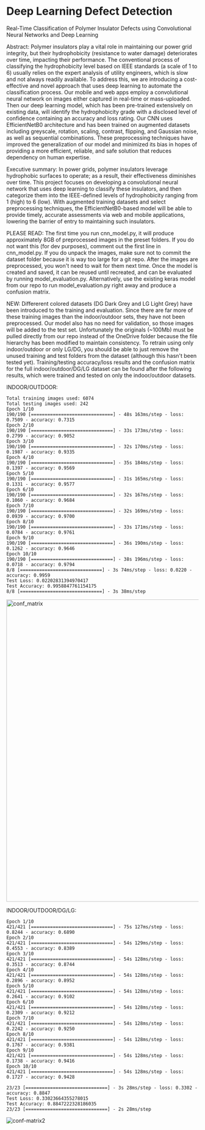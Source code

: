 # Deep Learning Defect Detection
Real-Time Classification of Polymer Insulator Defects using Convolutional Neural Networks and Deep Learning

Abstract:
Polymer insulators play a vital role in maintaining our power grid integrity, but their hydrophobicity (resistance to water damage) deteriorates over time, impacting their performance. The conventional process of classifying the hydrophobicity level based on IEEE standards (a scale of 1 to 6) usually relies on the expert analysis of utility engineers, which is slow and not always readily available. To address this, we are introducing a cost-effective and novel approach that uses deep learning to automate the classification process. Our mobile and web apps employ a convolutional neural network on images either captured in real-time or mass-uploaded. Then our deep learning model, which has been pre-trained extensively on existing data, will identify the hydrophobicity grade with a disclosed level of confidence containing an accuracy and loss rating. Our CNN uses EfficientNetB0 architecture and has been trained on augmented datasets including greyscale, rotation, scaling, contrast, flipping, and Gaussian noise, as well as sequential combinations. These preprocessing techniques have improved the generalization of our model and minimized its bias in hopes of providing a more efficient, reliable, and safe solution that reduces dependency on human expertise.

Executive summary:
In power grids, polymer insulators leverage hydrophobic surfaces to operate; as a result, their effectiveness diminishes over time. This project focuses on developing a convolutional neural network that uses deep learning to classify these insulators, and then categorize them into the IEEE-defined levels of hydrophobicity ranging from 1 (high) to 6 (low). With augmented training datasets and select preprocessing techniques, the EfficientNetB0-based model will be able to provide timely, accurate assessments via web and mobile applications, lowering the barrier of entry to maintaining such insulators.

PLEASE READ:
    The first time you run cnn_model.py, it will produce approximately 8GB of preprocessed images in the preset folders.
    If you do not want this (for dev purposes), comment out the first line in cnn_model.py.
    If you do unpack the images, make sure not to commit the dataset folder because it is way too large for a git repo.
    After the images are preprocessed, you won't need to wait for them next time.
    Once the model is created and saved, it can be reused until recreated, and can be evaluated by running model_evaluation.py.
    Alternatively, use the existing keras model from our repo to run model_evaluation.py right away and produce a confusion matrix.

NEW:
    Differerent colored datasets (DG Dark Grey and LG Light Grey) have been introduced to the training and evaluation.
    Since there are far more of these training images than the indoor/outdoor sets, they have not been preprocessed.
    Our model also has no need for validation, so those images will be added to the test set.
    Unfortunately the originals (~100Mb) must be pulled directly from our repo instead of the OneDrive folder because the
    file hierarchy has been modified to maintain consistency.
    To retrain using only indoor/outdoor or only LG/DG, you should be able to just remove the unused training and test
    folders from the dataset (although this hasn't been tested yet).
    Training/testing accuracy/loss results and the confusion matrix for the full indoor/outdoor/DG/LG dataset can be found
    after the following results, which were trained and tested on only the indoor/outdoor datasets.


INDOOR/OUTDOOR:

    Total training images used: 6074
    Total testing images used: 242
    Epoch 1/10
    190/190 [==============================] - 48s 163ms/step - loss: 0.7509 - accuracy: 0.7315
    Epoch 2/10
    190/190 [==============================] - 33s 173ms/step - loss: 0.2799 - accuracy: 0.9052
    Epoch 3/10
    190/190 [==============================] - 32s 170ms/step - loss: 0.1987 - accuracy: 0.9335
    Epoch 4/10
    190/190 [==============================] - 35s 184ms/step - loss: 0.1397 - accuracy: 0.9569
    Epoch 5/10
    190/190 [==============================] - 31s 165ms/step - loss: 0.1331 - accuracy: 0.9577
    Epoch 6/10
    190/190 [==============================] - 32s 167ms/step - loss: 0.1060 - accuracy: 0.9684
    Epoch 7/10
    190/190 [==============================] - 32s 169ms/step - loss: 0.0939 - accuracy: 0.9700
    Epoch 8/10
    190/190 [==============================] - 33s 171ms/step - loss: 0.0784 - accuracy: 0.9761
    Epoch 9/10
    190/190 [==============================] - 36s 190ms/step - loss: 0.1262 - accuracy: 0.9646
    Epoch 10/10
    190/190 [==============================] - 38s 196ms/step - loss: 0.0718 - accuracy: 0.9794
    8/8 [==============================] - 3s 74ms/step - loss: 0.0220 - accuracy: 0.9959
    Test Loss: 0.02202831394970417
    Test Accuracy: 0.9958847761154175
    8/8 [==============================] - 3s 38ms/step

<img width="789" alt="conf_matrix" src="https://github.com/DanielT504/deep-learning-defect-detection/assets/62156098/641edcf6-410e-4857-99da-f447fc7d5e40">


INDOOR/OUTDOOR/DG/LG:

    Epoch 1/10
    421/421 [==============================] - 75s 127ms/step - loss: 0.8244 - accuracy: 0.6890
    Epoch 2/10
    421/421 [==============================] - 54s 129ms/step - loss: 0.4553 - accuracy: 0.8389
    Epoch 3/10
    421/421 [==============================] - 54s 128ms/step - loss: 0.3513 - accuracy: 0.8744
    Epoch 4/10
    421/421 [==============================] - 54s 128ms/step - loss: 0.2896 - accuracy: 0.8952
    Epoch 5/10
    421/421 [==============================] - 54s 128ms/step - loss: 0.2641 - accuracy: 0.9102
    Epoch 6/10
    421/421 [==============================] - 54s 128ms/step - loss: 0.2309 - accuracy: 0.9212
    Epoch 7/10
    421/421 [==============================] - 54s 128ms/step - loss: 0.2242 - accuracy: 0.9250
    Epoch 8/10
    421/421 [==============================] - 54s 128ms/step - loss: 0.1767 - accuracy: 0.9381
    Epoch 9/10
    421/421 [==============================] - 54s 128ms/step - loss: 0.1738 - accuracy: 0.9416
    Epoch 10/10
    421/421 [==============================] - 54s 128ms/step - loss: 0.1727 - accuracy: 0.9428

    23/23 [==============================] - 3s 28ms/step - loss: 0.3302 - accuracy: 0.8847
    Test Loss: 0.33023664355278015
    Test Accuracy: 0.8847222328186035
    23/23 [==============================] - 2s 28ms/step

![conf-matrix2](https://github.com/DanielT504/deep-learning-defect-detection/assets/62156098/e8b8da1d-9c3c-4b2f-b8f5-c6116f5c16c8)
